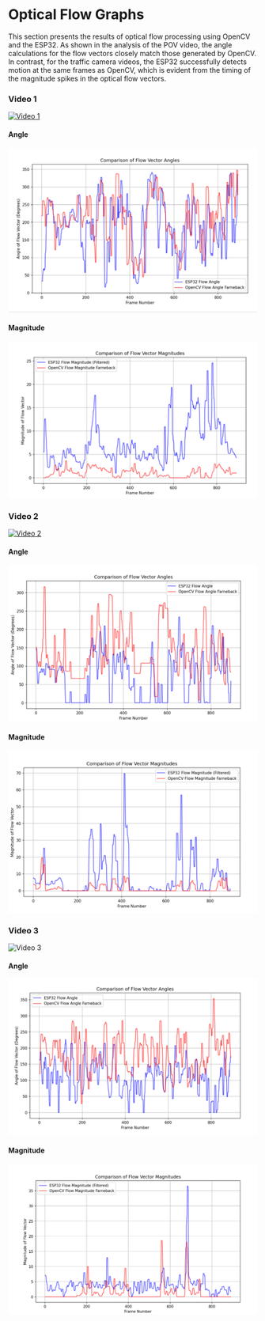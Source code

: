 # Optical Flow Graphs
This section presents the results of optical flow processing using OpenCV and the ESP32. As shown in the analysis of the POV video, the angle calculations for the flow vectors closely match those generated by OpenCV. In contrast, for the traffic camera videos, the ESP32 successfully detects motion at the same frames as OpenCV, which is evident from the timing of the magnitude spikes in the optical flow vectors.

### Video 1 
[![Video 1](./videos/pov.gif)](https://www.youtube.com/watch?v=b-WViLMs_4c&t=2s)


#### Angle
![Angle 1](./images/povAng.png)

#### Magnitude
![Magnitude 1](./images/povMag.png)

### Video 2
[![Video 2](./videos/traffic.gif)](https://www.youtube.com/watch?v=MNn9qKG2UFI)

#### Angle
![Angle 2](./images/trafficAng.png)

#### Magnitude
![Magnitude 2](./images/trafficMag.png)

### Video 3
![Video 3](./videos/traffic2.gif)

#### Angle
![Angle 3](./images/traffic2Ang.png)

#### Magnitude
![Magnitude 3](./images/traffic2Mag.png)

